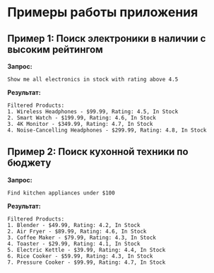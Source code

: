 # Примеры работы приложения

## Пример 1: Поиск электроники в наличии с высоким рейтингом
**Запрос:**
```
Show me all electronics in stock with rating above 4.5
```

**Результат:**
```
Filtered Products:
1. Wireless Headphones - $99.99, Rating: 4.5, In Stock
2. Smart Watch - $199.99, Rating: 4.6, In Stock
3. 4K Monitor - $349.99, Rating: 4.7, In Stock
4. Noise-Cancelling Headphones - $299.99, Rating: 4.8, In Stock
```

## Пример 2: Поиск кухонной техники по бюджету
**Запрос:**
```
Find kitchen appliances under $100
```

**Результат:**
```
Filtered Products:
1. Blender - $49.99, Rating: 4.2, In Stock
2. Air Fryer - $89.99, Rating: 4.6, In Stock
3. Coffee Maker - $79.99, Rating: 4.3, In Stock
4. Toaster - $29.99, Rating: 4.1, In Stock
5. Electric Kettle - $39.99, Rating: 4.4, In Stock
6. Rice Cooker - $59.99, Rating: 4.3, In Stock
7. Pressure Cooker - $99.99, Rating: 4.7, In Stock
``` 